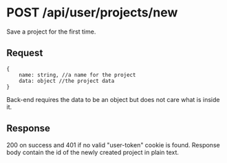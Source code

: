 # POST /api/user/projects/new

Save a project for the first time.

## Request

```
{
    name: string, //a name for the project
    data: object //the project data
}
```

Back-end requires the data to be an object but does not care what is inside it.

## Response

200 on success and 401 if no valid "user-token" cookie is found. Response body contain the id of the newly created project in plain text.
